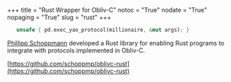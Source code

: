 +++
title = "Rust Wrapper for Obliv-C"
notoc = "True"
nodate = "True"
nopaging = "True"
slug = "rust"
+++

```Rust
   unsafe { pd.exec_yao_protocol(millionaire, &mut args); }
```

[Phillipp
Schoppmann](https://www.informatik.hu-berlin.de/de/Members/schopmaf/)
developed a Rust library for enabling Rust programs to integrate with
protocols implemented in Obliv-C.

[https://github.com/schoppmp/oblivc-rust](https://github.com/schoppmp/oblivc-rust)

